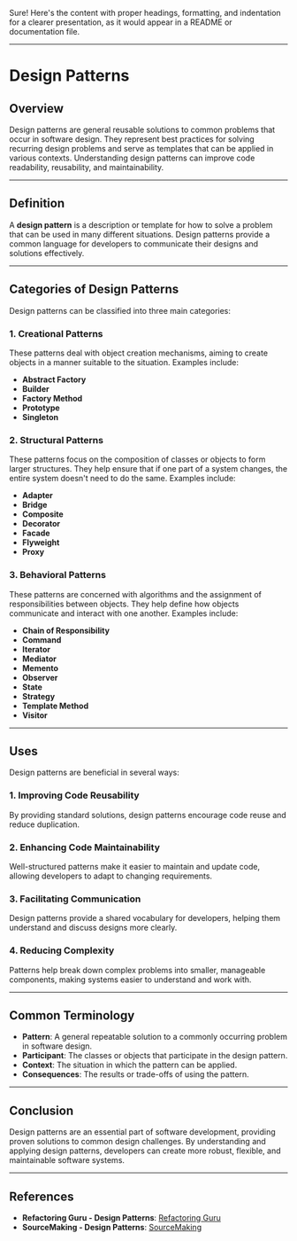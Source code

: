 Sure! Here's the content with proper headings, formatting, and indentation for a clearer presentation, as it would appear in a README or documentation file.

---

# **Design Patterns**

## **Overview**

Design patterns are general reusable solutions to common problems that occur in software design. They represent best practices for solving recurring design problems and serve as templates that can be applied in various contexts. Understanding design patterns can improve code readability, reusability, and maintainability.

---

## **Definition**

A **design pattern** is a description or template for how to solve a problem that can be used in many different situations. Design patterns provide a common language for developers to communicate their designs and solutions effectively.

---

## **Categories of Design Patterns**

Design patterns can be classified into three main categories:

### **1. Creational Patterns**
These patterns deal with object creation mechanisms, aiming to create objects in a manner suitable to the situation. Examples include:

- **Abstract Factory**
- **Builder**
- **Factory Method**
- **Prototype**
- **Singleton**

### **2. Structural Patterns**
These patterns focus on the composition of classes or objects to form larger structures. They help ensure that if one part of a system changes, the entire system doesn't need to do the same. Examples include:

- **Adapter**
- **Bridge**
- **Composite**
- **Decorator**
- **Facade**
- **Flyweight**
- **Proxy**

### **3. Behavioral Patterns**
These patterns are concerned with algorithms and the assignment of responsibilities between objects. They help define how objects communicate and interact with one another. Examples include:

- **Chain of Responsibility**
- **Command**
- **Iterator**
- **Mediator**
- **Memento**
- **Observer**
- **State**
- **Strategy**
- **Template Method**
- **Visitor**

---

## **Uses**

Design patterns are beneficial in several ways:

### **1. Improving Code Reusability**
By providing standard solutions, design patterns encourage code reuse and reduce duplication.

### **2. Enhancing Code Maintainability**
Well-structured patterns make it easier to maintain and update code, allowing developers to adapt to changing requirements.

### **3. Facilitating Communication**
Design patterns provide a shared vocabulary for developers, helping them understand and discuss designs more clearly.

### **4. Reducing Complexity**
Patterns help break down complex problems into smaller, manageable components, making systems easier to understand and work with.

---

## **Common Terminology**

- **Pattern**: A general repeatable solution to a commonly occurring problem in software design.
- **Participant**: The classes or objects that participate in the design pattern.
- **Context**: The situation in which the pattern can be applied.
- **Consequences**: The results or trade-offs of using the pattern.

---

## **Conclusion**

Design patterns are an essential part of software development, providing proven solutions to common design challenges. By understanding and applying design patterns, developers can create more robust, flexible, and maintainable software systems.

---

## **References**

- **Refactoring Guru - Design Patterns**: [Refactoring Guru](https://refactoring.guru/design-patterns)
- **SourceMaking - Design Patterns**: [SourceMaking](https://sourcemaking.com/design_patterns)
